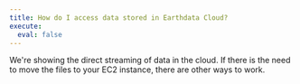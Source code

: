 ```yaml
---
title: How do I access data stored in Earthdata Cloud?
execute:
  eval: false
---  
```


We're showing the direct streaming of data in the cloud. If there is the need to move the files to your EC2 instance, there are other ways to work. 